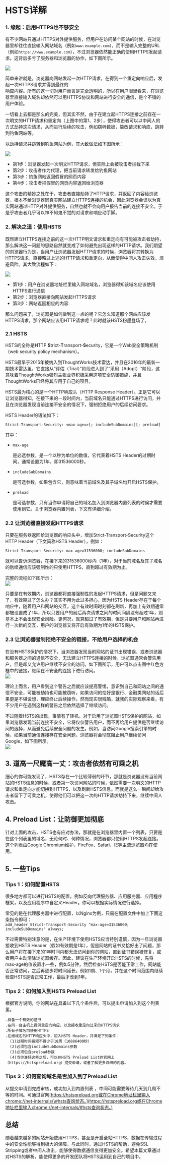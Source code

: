 # HSTS详解

### 1. 缘起：启用HTTPS也不够安全

有不少网站只通过HTTPS对外提供服务，但用户在访问某个网站的时候，在浏览器里却往往直接输入网站域名（例如`www.example.com`），而不是输入完整的URL（例如`https://www.example.com`），不过浏览器依然能正确的使用HTTPS发起请求。这背后多亏了服务器和浏览器的协作，如下图所示。

![](../.gitbook/assets/hsts1.png)

简单来讲就是，浏览器向网站发起一次HTTP请求，在得到一个重定向响应后，发起一次HTTPS请求并得到最终的  
响应内容。所有的这一切对用户而言是完全透明的，所以在用户眼里看来，在浏览器里直接输入域名却依然可以用HTTPS协议和网站进行安全的通信，是个不错的用户体验。

一切看上去都是那么的完美，但其实不然，由于在建立起HTTPS连接之前存在一次明文的HTTP请求和重定向（上图中的第1、2步），使得攻击者可以以中间人的方式劫持这次请求，从而进行后续的攻击，例如窃听数据，篡改请求和响应，跳转到钓鱼网站等。

以劫持请求并跳转到钓鱼网站为例，其大致做法如下图所示：

![](../.gitbook/assets/hsts2.png)

* 第1步：浏览器发起一次明文HTTP请求，但实际上会被攻击者拦截下来
* 第2步：攻击者作为代理，把当前请求转发给钓鱼网站
* 第3步：钓鱼网站返回假冒的网页内容
* 第4步：攻击者把假冒的网页内容返回给浏览器

这个攻击的精妙之处在于，攻击者直接劫持了HTTP请求，并返回了内容给浏览器，根本不给浏览器同真实网站建立HTTPS连接的机会，因此浏览器会误以为真实网站通过HTTP对外提供服务，自然也就不会向用户报告当前的连接不安全。于是乎攻击者几乎可以神不知鬼不觉的对请求和响应动手脚。

### 2. 解决之道：使用HSTS

既然建立HTTPS连接之前的这一次HTTP明文请求和重定向有可能被攻击者劫持，那么解决这一问题的思路自然就变成了如何避免出现这样的HTTP请求。我们期望的浏览器行为是，当用户让浏览器发起HTTP请求的时候，浏览器将其转换为HTTPS请求，直接略过上述的HTTP请求和重定向，从而使得中间人攻击失效，规避风险。其大致流程如下：

![](../.gitbook/assets/hsts3.png)

* 第1步：用户在浏览器地址栏里输入网站域名，浏览器得知该域名应该使用HTTPS进行通信
* 第2步：浏览器直接向网站发起HTTPS请求
* 第3步：网站返回相应的内容

那么问题来了，浏览器是如何做到这一点的呢？它怎么知道那个网站应该发HTTPS请求，那个网站应该用HTTP请求呢？此时就该HSTS粉墨登场了。

### 2.1 HSTS

HSTS的全称是**H**TTP **S**trict-**T**ransport-**S**ecurity，它是一个Web安全策略机制（web security policy mechanism）。

HSTS最早于2015年被纳入到ThoughtWorks技术雷达，并且在2016年的最新一期技术雷达里，它直接从“评估（Trial）”阶段进入到了“采用（Adopt）“阶段，这意味着ThoughtWorks强烈主张业界积极采用这项安全防御措施，并且ThoughtWorks已经将其应用于自己的项目。

HSTS最为核心的是一个HTTP响应头（HTTP Response Header）。正是它可以让浏览器得知，在接下来的一段时间内，当前域名只能通过HTTPS进行访问，并且在浏览器发现当前连接不安全的情况下，强制拒绝用户的后续访问要求。

HSTS Header的语法如下：

`Strict-Transport-Security: <max-age=>[; includeSubDomains][; preload]`

其中：

* `max-age`

  是必选参数，是一个以秒为单位的数值，它代表着HSTS Header的过期时间，通常设置为1年，即31536000秒。

* `includeSubDomains`

  是可选参数，如果包含它，则意味着当前域名及其子域名均开启HSTS保护。

* `preload`

  是可选参数，只有当你申请将自己的域名加入到浏览器内置列表的时候才需要使用到它。关于浏览器内置列表，下文有详细介绍。

### 2.2 让浏览器直接发起HTTPS请求

只要在服务器返回给浏览器的响应头中，增加Strict-Transport-Security这个HTTP Header（下文简称HSTS Header），例如：

`Strict-Transport-Security: max-age=31536000; includeSubDomains`

就可以告诉浏览器，在接下来的31536000秒内（1年），对于当前域名及其子域名的后续通信应该强制性的只使用HTTPS，直到超过有效期为止。

完整的流程如下图所示：  
![](../.gitbook/assets/hsts4.png)

只要是在有效期内，浏览器都将直接强制性的发起HTTPS请求，但是问题又来了，有效期过了怎么办？其实不用为此过多担心，因为HSTS Header存在于每个响应中，随着用户和网站的交互，这个有效时间时刻都在刷新，再加上有效期通常都被设置成了1年，所以只要用户的前后两次请求之间的时间间隔没有超过1年，则基本上不会出现安全风险。更何况，就算超过了有效期，但是只要用户和网站再进行一次新的交互，用户的浏览器又将开启有效期为1年的HSTS保护。

### 2.3 让浏览器强制拒绝不安全的链接，不给用户选择的机会

在没有HSTS保护的情况下，当浏览器发现当前网站的证书出现错误，或者浏览器和服务器之间的通信不安全，无法建立HTTPS连接的时候，浏览器通常会警告用户，但是却又允许用户继续不安全的访问。如下图所示，用户可以点击图中红色方框中的链接，继续在不安全的连接下进行访问。  
![](../.gitbook/assets/hsts5.png)

理论上而言，用户看到这个警告之后就应该提高警惕，意识到自己和网站之间的通信不安全，可能被劫持也可能被窃听，如果访问的恰好是银行、金融类网站的话后果更是不堪设想，理应终止后续操作。然而现实很残酷，就我的实际观察来看，有不少用户在遇到这样的警告之后依然选择了继续访问。

不过随着HSTS的出现，事情有了转机。对于启用了浏览器HSTS保护的网站，如果浏览器发现当前连接不安全，它将仅仅警告用户，而不再给用户提供是否继续访问的选择，从而避免后续安全问题的发生。例如，当访问Google搜索引擎的时候，如果当前通信连接存在安全问题，浏览器将会彻底阻止用户继续访问Google，如下图所示。  
![](../.gitbook/assets/hsts6.png)

## 3. 道高一尺魔高一丈：攻击者依然有可乘之机

细心的你可能发现了，HSTS存在一个比较薄弱的环节，那就是浏览器没有当前网站的HSTS信息的时候，或者第一次访问网站的时候，依然需要一次明文的HTTP请求和重定向才能切换到HTTPS，以及刷新HSTS信息。而就是这么一瞬间却给攻击者留下了可乘之机，使得他们可以把这一次的HTTP请求劫持下来，继续中间人攻击。

## 4. Preload List：让防御更加彻底

针对上面的攻击，HSTS也有应对办法，那就是在浏览器里内置一个列表，只要是在这个列表里的域名，无论何时、何种情况，浏览器都只使用HTTPS发起连接。这个列表由Google Chromium维护，FireFox、Safari、IE等主流浏览器均在使用。

## 5. 一些Tips

### Tips 1：如何配置HSTS

很多地方都可以进行HSTS的配置，例如反向代理服务器、应用服务器、应用程序框架，以及应用程序中自定义Header。你可以根据实际情况进行选择。

常见的是在代理服务器中进行配置，以Nginx为例，只需在配置文件中加上下面这条指令即可：  
`add_header Strict-Transport-Security "max-age=31536000; includeSubDomains" always;`

不过需要特别注意的是，在生产环境下使用HSTS应当特别谨慎，因为一旦浏览器接收到HSTS Header（假如有效期是1年），但是网站的证书又恰好出了问题，那么用户将在接下来的1年时间内都无法访问到你的网站，直到证书错误被修复，或者用户主动清除浏览器缓存。因此，建议在生产环境开启HSTS的时候，先将max-age的值设置小一些，例如5分钟，然后检查HSTS是否能正常工作，网站能否正常访问，之后再逐步将时间延长，例如1周、1个月，并在这个时间范围内继续检查HSTS是否正常工作，最后才改到1年。

### Tips 2：如何加入到HSTS Preload List

根据官方说明，你的网站在具备以下几个条件后，可以提出申请加入到这个列表里。

```text
.具备一个有效的证书
.在同一台主机上提供重定向响应，以及接收重定向过来的HTTPS请求
.所有子域名均使用HTTPS
.在根域名的HTTP响应头中，加入HSTS Header，并满足下列条件：
  (1)过期时间最短不得少于18周（10886400秒）
  (2)必须包含includeSubDomains参数
  (3)必须包含preload参数
  (4)当你准好这些之后，可以在HSTS Preload List的官网上（https://hstspreload.org）提交申请，或者了解更多详细的内容。
```

### Tips 3：如何查询域名是否加入到了Preload List

从提交申请到完成审核，成功加入到内置列表 ，中间可能需要等待几天到几周不等的时间。可通过官网[https://hstspreload.org或在Chrome地址栏里输入chrome://net-internals/\#hsts查询状态。](https://hstspreload.org或在Chrome地址栏里输入chrome://net-internals/#hsts查询状态。)

## 总结

随着越来越多的网站开始使用HTTPS，甚至是开启全站HTTPS，数据在传输过程中的安全性能够得到极大的保障，与此同时，通过HSTS的帮助，避免SSL Stripping或者中间人攻击，能够使得数据通信变得更加安全。希望本篇文章通过对HSTS的解析，能使得更多的开发团队将HSTS运用到自己的项目中。

